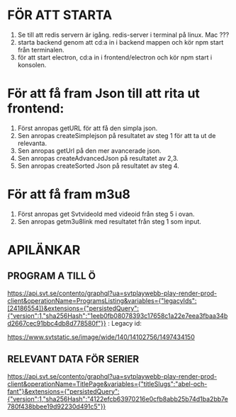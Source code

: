 # FÖR ATT STARTA
1. Se till att redis servern är igång. redis-server i terminal på linux. Mac ???
2. starta backend genom att cd:a in i backend mappen och kör npm start från terminalen.
3. för att start electron, cd:a in i frontend/electron och kör npm start i konsolen.

# För att få fram Json till att rita ut frontend:
1. Först anropas getURL för att få den simpla json.
2. Sen anropas createSimplejson på resultatet av steg 1 för att ta ut de relevanta.
3. Sen anropas getUrl på den mer avancerade json.
4. Sen anropas createAdvancedJson på resultatet av 2,3.
5. Sen anropas createSorted Json på resultatet av steg 4.

# För att få fram m3u8
1. Först anropas get SvtvideoId med videoid från steg 5 i ovan.
2. Sen anropas getm3u8link med resultatet från steg 1 som input.

# APILÄNKAR
## PROGRAM A TILL Ö
https://api.svt.se/contento/graphql?ua=svtplaywebb-play-render-prod-client&operationName=ProgramsListing&variables={"legacyIds":[24186554]}&extensions={"persistedQuery":{"version":1,"sha256Hash":"1eeb0fb08078393c17658c1a22e7eea3fbaa34bd2667cec91bbc4db8d778580f"}}
: Legacy id: 

https://www.svtstatic.se/image/wide/140/14102756/1497434150

## RELEVANT DATA FÖR SERIER
https://api.svt.se/contento/graphql?ua=svtplaywebb-play-render-prod-client&operationName=TitlePage&variables={"titleSlugs":"abel-och-fant"}&extensions={"persistedQuery":{"version":1,"sha256Hash":"4122efcb63970216e0cfb8abb25b74d1ba2bb7e780f438bbee19d92230d491c5"}}

